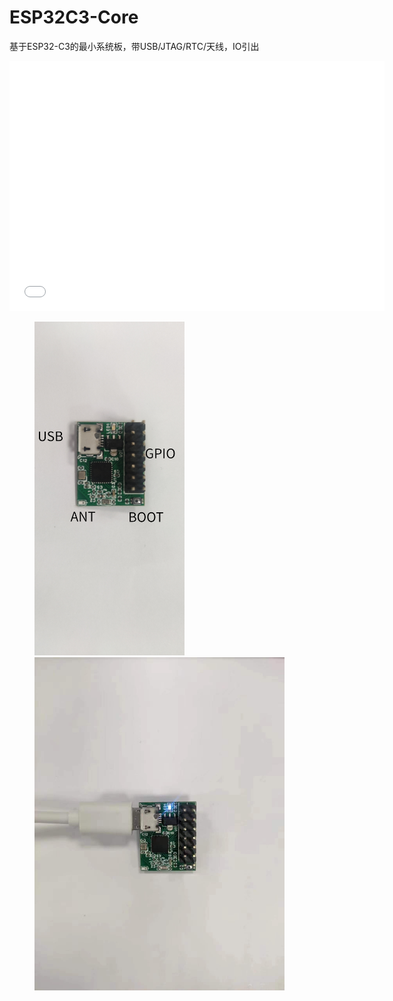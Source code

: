 # ESP32C3-Core

基于ESP32-C3的最小系统板，带USB/JTAG/RTC/天线，IO引出

<iframe src="//player.bilibili.com/player.html?bvid=BV1sA411z7gd&page=1" scrolling="no" border="0" frameborder="no" framespacing="0" allowfullscreen="true" width="600" height="400"> </iframe>

<figure class="third">
<img src="../img//esp32c3-core-1.jpeg" width=240/>
<img src="../img//esp32c3-core-2.jpeg" width=400/>
</figure>
